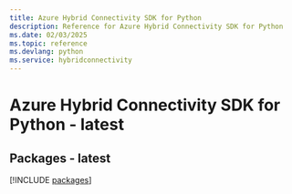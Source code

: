 ```yaml
---
title: Azure Hybrid Connectivity SDK for Python
description: Reference for Azure Hybrid Connectivity SDK for Python
ms.date: 02/03/2025
ms.topic: reference
ms.devlang: python
ms.service: hybridconnectivity
---
```

# Azure Hybrid Connectivity SDK for Python - latest
## Packages - latest
[!INCLUDE [packages](hybrid-connectivity-index.md)]